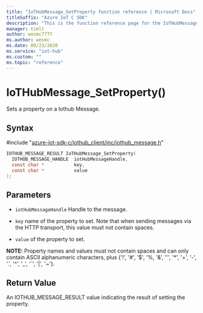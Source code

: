 ```yaml
---                             
title: "IoTHubMessage_SetProperty function reference | Microsoft Docs" 
titleSuffix: "Azure IoT C SDK"            
description: "This is the function reference page for the IoTHubMessage_SetProperty() function in the Azure IoT C SDK. This SDK is used with Azure IoT Hub and Azure IoT Hub Device Provisioning Service"            
manager: timlt                 
author: wesmc7777              
ms.author: wesmc               
ms.date: 09/23/2020                    
ms.service: "iot-hub"             
ms.custom: ""                
ms.topic: "reference"        
---                            
```


# IoTHubMessage_SetProperty()

Sets a property on a Iothub Message.

## Syntax

\#include "[azure-iot-sdk-c/iothub_client/inc/iothub_message.h](../iothub-message-h.md)"  
```C
IOTHUB_MESSAGE_RESULT IoTHubMessage_SetProperty(
  IOTHUB_MESSAGE_HANDLE  iotHubMessageHandle,
  const char *           key,
  const char *           value
);
```

## Parameters
* `iotHubMessageHandle` Handle to the message.

* `key` name of the property to set. Note that when sending messages via the HTTP transport, this value must not contain spaces.

* `value` of the property to set.

**NOTE:** Property names and values must not contain spaces and can only contain ASCII alphanumeric characters, plus {'!', '#', '$', '%, '&', ''', '*', '+', '-', '.', '^', '_', '`', '|', '~'}.

## Return Value
An IOTHUB_MESSAGE_RESULT value indicating the result of setting the property.

